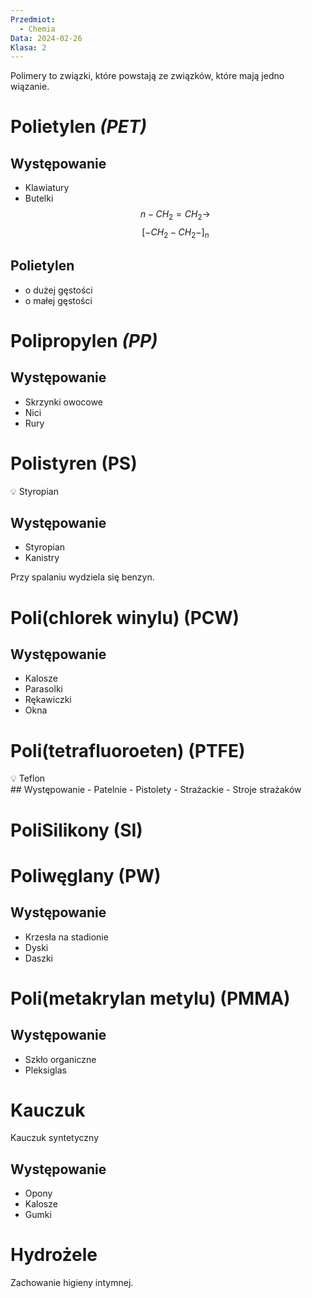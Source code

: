 ```yaml
---
Przedmiot:
  - Chemia
Data: 2024-02-26
Klasa: 2
---
```

Polimery to związki, które powstają ze związków, które mają jedno wiązanie.
# Polietylen *(PET)*
## Występowanie
- Klawiatury
- Butelki
$$ n-CH_2=CH_2 \rightarrow $$
$$ [-CH_2-CH_2-]_n $$
## Polietylen
- o dużej gęstości
- o małej gęstości
# Polipropylen *(PP)*

## Występowanie
- Skrzynki owocowe
- Nici
- Rury
# Polistyren (PS)

<aside> 💡 Styropian

</aside>

## Występowanie
- Styropian
- Kanistry

Przy spalaniu wydziela się benzyn.
# Poli(chlorek winylu) (PCW)
## Występowanie
- Kalosze
- Parasolki
- Rękawiczki
- Okna

# Poli(tetrafluoroeten) (PTFE)

<aside> 💡 Teflon

</aside>
## Występowanie
- Patelnie
- Pistolety
- Strażackie
- Stroje strażaków

# PoliSilikony (SI)
# Poliwęglany (PW)
## Występowanie
- Krzesła na stadionie
- Dyski
- Daszki

# Poli(metakrylan metylu) (PMMA)

## Występowanie
- Szkło organiczne
- Pleksiglas

# Kauczuk
Kauczuk syntetyczny
## Występowanie
- Opony
- Kalosze
- Gumki
# Hydrożele
Zachowanie higieny intymnej.